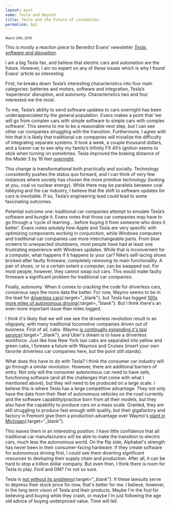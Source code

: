 ```yaml
---
layout: post
name: Tesla and Beyond
title: Tesla and the Future of Locomotion
permalink: bp1
---
```

<span style="font-size: 10px">March 24th, 2019</span>

This is mostly a reaction piece to Benedict Evans' newsletter *[Tesla, software and disruption](https://www.ben-evans.com/benedictevans/2018/8/29/tesla-software-and-disruption)*.

I am a big Tesla fan, and believe that electric cars and automation are the future. However, I am no expert on any of these issues which is why I found Evans' article so interesting. 

First, he breaks down Tesla’s interesting characteristics into four main categories: batteries and motors, software and integration, Tesla’s ‘experience’ disruption, and autonomy. Characteristics two and four interested me the most. 

To me, Tesla’s ability to send software updates to cars overnight has been underappreciated by the general population. Evans makes a point that ‘we will go from complex cars with simple software to simple cars with complex software’. This seems to me to be a reasonable next step, but I can see other car companies struggling with the transition. Furthermore, I agree with him that it is likely that traditional car companies will trivialize the difficulty of integrating separate systems. It took a week, a couple thousand dollars, and a loaner car to see why my family’s Infinity FX 45’s ignition seems to stick when turning on sometimes. Tesla improved the braking distance of the Model 3 by 19 feet <a href="https://www.theverge.com/2018/6/2/17413732/tesla-over-the-air-software-updates-brakes" target="_blank">overnight</a>.

This change is transformational both practically and socially. Technology consistently pushes the status quo forward, and I can think of very few instances where society has chosen the more primitive technology (looking at you, coal vs nuclear energy). While there may be parallels between coal lobbying and the car industry, I believe that the shift to software updates for cars is inevitable. If so, Tesla’s engineering lead could lead to some fascinating outcomes. 

Potential outcome one: traditional car companies attempt to emulate Tesla’s software and bungle it. Evans notes that those car companies may have to go through a ‘cycle of learning… before buying it from someone who does it better'. Evans notes astutely how Apple and Tesla are very specific with optimizing components working in conjunction, while Windows computers and traditional car companies use more interchangeable parts. From blue screens to unexpected shutdowns, most people have had at least one frustrating experience with Windows updates. While that is inconvenient for a computer, what happens if it happens to your car? Nike’s self-lacing shoes bricked after faulty firmware, completely removing its main functionality. A pair of shoes, or to a certain extent a computer, can be swapped out. For most people, however, they cannot swap out cars. This would make faulty firmware a significant problem for traditional car companies.

Finally, autonomy. When it comes to cracking the code for driverless cars, consensus says the more data the better. For now, Waymo seems to be in the lead for [driverless cars](https://arstechnica.com/cars/2018/10/waymo-has-driven-10-million-miles-on-public-roads-thats-a-big-deal/){:target="_blank"}, but Tesla has logged [100x more miles of autonomous driving](https://cleantechnica.com/2019/02/10/tesla-vs-self-driving-competition-new-mit-video/"){:target=_"blank"}. But I think there's an even more important issue than miles logged.

I think it's likely that we will see see the driverless revolution result in an oligopoly, with many traditional locomotive companies driven out of business. First of all, cabs. Waymo [is continually expanding it's taxi service](https://mashable.com/article/waymo-one-exands-in-phoenix/#XHDuC7NLVmqt"){:target="_blank"}, and Uber's dream is to have a driverless workforce. Just like how New York taxi cabs are separated into yellow and green cabs, I foresee a future with Waymos and Cruises (insert your own favorite driverless car companies here, but the point still stands).  

What does this have to do with Tesla? I think the consumer car industry will go through a similar revolution. However, there are additional barriers of entry. Not only will the consumer autonomous car need to have safe, functioning software (and all the challenges that come with what I mentioned above), but they will need to be produced on a large scale. I believe this is where Tesla has a large competitive advantage. They not only have the data from their fleet of autonomous vehicles on the road currently and the software capability/practice born from all their models, but they also have the capability to produce cars on a mass scale. Granted, they are still struggling to produce fast enough with quality, but their gigafactory and factory in Fremont give them a production advantage over Waymo's [plant in Michigan](https://techcrunch.com/2019/01/22/waymo-plans-to-open-a-self-driving-car-factory-in-michigan/"){:target="_blank"}. 

This leaves them in an interesting position. I have little confidence that all traditional car manufacturers will be able to make the transition to electric cars, much less the autonomous world. On the flip side, Alphabet's strength has never been in their consumer-facing hardware. If they create software for autonomous driving first, I could see them diverting significant resources to devloping their supply chain and production. After all, it can be hard to stop a trillion dollar company. But even then, I think there is room for Tesla to play. Ford and GM? I'm not so sure.

Tesla is [not without its problems](https://www.cnbc.com/2019/03/19/tesla-and-elon-musk-lawsuits-overview.html"){:target="_blank"}. If these lawsuits serve to depress their stock price for now, that's better for me. I believe, however, in the long term vision of Tesla and their products. Maybe I'm the fool for believing and buying while they crash, or maybe I'm just following the age old advice of buying underpriced value. Time will tell.
